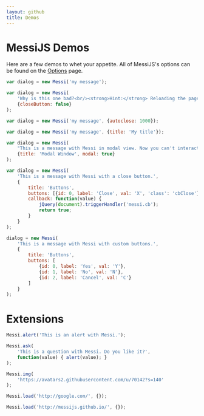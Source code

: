 ```yaml
---
layout: github
title: Demos
---
```

# MessiJS Demos

Here are a few demos to whet your appetite. All of MessiJS's options can
be found on the [Options](../options/) page.


```javascript
var dialog = new Messi('my message');
```

```javascript
var dialog = new Messi(
    'Why is this one bad?<br/><strong>Hint:</strong> Reloading the page may help.',
    {closeButton: false}
);
```

```javascript
var dialog = new Messi('my message', {autoclose: 1000});
```

```javascript
var dialog = new Messi('my message', {title: 'My title'});
```

```javascript
var dialog = new Messi(
    "This is a message with Messi in modal view. Now you can't interact with other elements in the page until close this.",
    {title: 'Modal Window', modal: true}
);
```

```javascript
var dialog = new Messi(
    'This is a message with Messi with a close button.',
    {
        title: 'Buttons',
        buttons: [{id: 0, label: 'Close', val: 'X', 'class': 'cbClose'}],
        callback: function(value) {
            jQuery(document).triggerHandler('messi.cb');
            return true;
        }
    }
);
```

```javascript
dialog = new Messi(
    'This is a message with Messi with custom buttons.',
    {
        title: 'Buttons',
        buttons: [
            {id: 0, label: 'Yes', val: 'Y'},
            {id: 1, label: 'No', val: 'N'},
            {id: 2, label: 'Cancel', val: 'C'}
        ]
    }
);
```

# Extensions
```javascript
Messi.alert('This is an alert with Messi.');
```

```javascript
Messi.ask(
    'This is a question with Messi. Do you like it?',
    function(value) { alert(value); }
);
```

```javascript
Messi.img(
    'https://avatars2.githubusercontent.com/u/70142?s=140'
);
```

```javascript
Messi.load('http://google.com/', {});
```

```javascript
Messi.load('http://messijs.github.io/', {});
```
